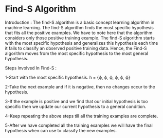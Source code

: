# Find-S Algorithm

Introduction : 
The find-S algorithm is a basic concept learning algorithm in machine learning. The find-S algorithm finds the most specific hypothesis that fits all the positive examples. We have to note here that the algorithm considers only those positive training example. The find-S algorithm starts with the most specific hypothesis and generalizes this hypothesis each time it fails to classify an observed positive training data. Hence, the Find-S algorithm moves from the most specific hypothesis to the most general hypothesis. 





 Steps Involved In Find-S : 

1-Start with the most specific hypothesis. 
h = {ϕ, ϕ, ϕ, ϕ, ϕ, ϕ}

2-Take the next example and if it is negative, then no changes occur to the hypothesis.

3-If the example is positive and we find that our initial hypothesis is too specific then we update our current hypothesis to a general condition.

4-Keep repeating the above steps till all the training examples are complete.

5-After we have completed all the training examples we will have the final hypothesis when can use to classify the new examples.
